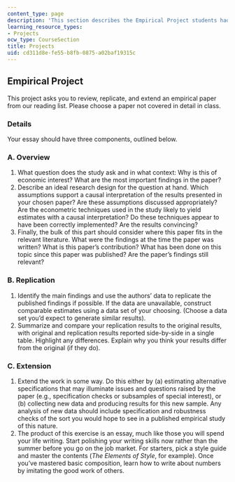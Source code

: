 ```yaml
---
content_type: page
description: 'This section describes the Empirical Project students had to complete. '
learning_resource_types:
- Projects
ocw_type: CourseSection
title: Projects
uid: cd311d8e-fe55-b8fb-0875-a02baf19315c
---
```


Empirical Project 
------------------

This project asks you to review, replicate, and extend an empirical paper from our reading list. Please choose a paper not covered in detail in class.

### Details

Your essay should have three components, outlined below.

### A. Overview

1.  What question does the study ask and in what context: Why is this of economic interest? What are the most important findings in the paper?
2.  Describe an ideal research design for the question at hand. Which assumptions support a causal interpretation of the results presented in your chosen paper? Are these assumptions discussed appropriately? Are the econometric techniques used in the study likely to yield estimates with a causal interpretation? Do these techniques appear to have been correctly implemented? Are the results convincing?
3.  Finally, the bulk of this part should consider where this paper fits in the relevant literature. What were the findings at the time the paper was written? What is this paper’s contribution? What has been done on this topic since this paper was published? Are the paper’s findings still relevant?

### B. Replication

1.  Identify the main findings and use the authors’ data to replicate the published findings if possible. If the data are unavailable, construct comparable estimates using a data set of your choosing. (Choose a data set you’d expect to generate similar results).
2.  Summarize and compare your replication results to the original results, with original and replication results reported side-by-side in a single table. Highlight any differences. Explain why you think your results differ from the original (if they do).

### C. Extension

1.  Extend the work in some way. Do this either by (a) estimating alternative specifications that may illuminate issues and questions raised by the paper (e.g., specification checks or subsamples of special interest), or (b) collecting new data and producing results for this new sample. Any analysis of new data should include specification and robustness checks of the sort you would hope to see in a published empirical study of this nature.
2.  The product of this exercise is an essay, much like those you will spend your life writing. Start polishing your writing skills now rather than the summer before you go on the job market. For starters, pick a style guide and master the contents (_The Elements of Style_, for example). Once you’ve mastered basic composition, learn how to write about numbers by imitating the good work of others.